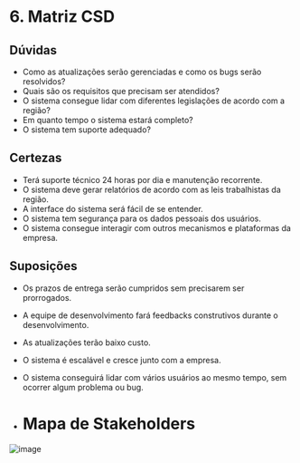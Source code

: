 # 6. Matriz CSD

## Dúvidas
- Como as atualizações serão gerenciadas e como os bugs serão resolvidos?
- Quais são os requisitos que precisam ser atendidos?
- O sistema consegue lidar com diferentes legislações de acordo com a região?
- Em quanto tempo o sistema estará completo?
- O sistema tem suporte adequado?

## Certezas
- Terá suporte técnico 24 horas por dia e manutenção recorrente.
- O sistema deve gerar relatórios de acordo com as leis trabalhistas da região.
- A interface do sistema será fácil de se entender.
- O sistema tem segurança para os dados pessoais dos usuários.
- O sistema consegue interagir com outros mecanismos e plataformas da empresa.

## Suposições
- Os prazos de entrega serão cumpridos sem precisarem ser prorrogados.
- A equipe de desenvolvimento fará feedbacks construtivos durante o desenvolvimento.
- As atualizações terão baixo custo.
- O sistema é escalável e cresce junto com a empresa.
- O sistema conseguirá lidar com vários usuários ao mesmo tempo, sem ocorrer algum problema ou bug.

- # Mapa de Stakeholders
 ![image](https://github.com/user-attachments/assets/4302b285-4896-4210-88dd-a3f6d2d0fa07)
